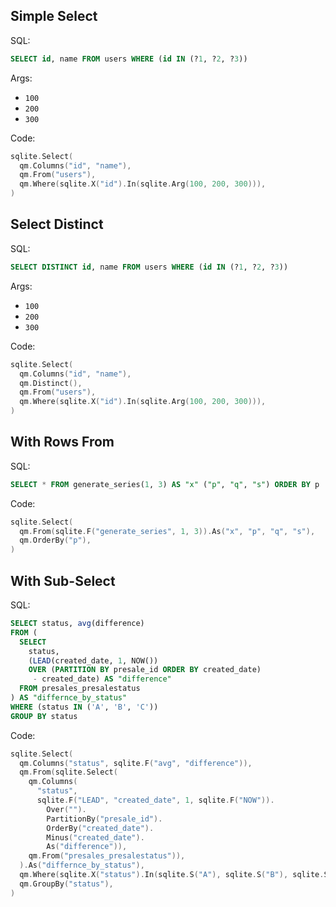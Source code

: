 ## Simple Select

SQL:

```sql
SELECT id, name FROM users WHERE (id IN (?1, ?2, ?3))
```

Args:

* `100`
* `200`
* `300`

Code:

```go
sqlite.Select(
  qm.Columns("id", "name"),
  qm.From("users"),
  qm.Where(sqlite.X("id").In(sqlite.Arg(100, 200, 300))),
)
```

## Select Distinct

SQL:

```sql
SELECT DISTINCT id, name FROM users WHERE (id IN (?1, ?2, ?3))
```

Args:

* `100`
* `200`
* `300`

Code:

```go
sqlite.Select(
  qm.Columns("id", "name"),
  qm.Distinct(),
  qm.From("users"),
  qm.Where(sqlite.X("id").In(sqlite.Arg(100, 200, 300))),
)
```

## With Rows From

SQL:

```sql
SELECT * FROM generate_series(1, 3) AS "x" ("p", "q", "s") ORDER BY p
```

Code:

```go
sqlite.Select(
  qm.From(sqlite.F("generate_series", 1, 3)).As("x", "p", "q", "s"),
  qm.OrderBy("p"),
)
```

## With Sub-Select

SQL:

```sql
SELECT status, avg(difference)
FROM (
  SELECT
    status,
    (LEAD(created_date, 1, NOW())
    OVER (PARTITION BY presale_id ORDER BY created_date)
     - created_date) AS "difference"
  FROM presales_presalestatus
) AS "differnce_by_status"
WHERE (status IN ('A', 'B', 'C'))
GROUP BY status
```

Code:

```go
sqlite.Select(
  qm.Columns("status", sqlite.F("avg", "difference")),
  qm.From(sqlite.Select(
    qm.Columns(
      "status",
      sqlite.F("LEAD", "created_date", 1, sqlite.F("NOW")).
        Over("").
        PartitionBy("presale_id").
        OrderBy("created_date").
        Minus("created_date").
        As("difference")),
    qm.From("presales_presalestatus")),
  ).As("differnce_by_status"),
  qm.Where(sqlite.X("status").In(sqlite.S("A"), sqlite.S("B"), sqlite.S("C"))),
  qm.GroupBy("status"),
)
```
